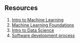 ## Resources

1. [Intro to Machine Learning](https://www.udacity.com/course/intro-to-machine-learning--ud120)
2. [Machine Learning Foundations](https://www.udacity.com/course/machine-learning-foundations--ud120)
3. [Intro to Data Science](https://www.udacity.com/course/intro-to-data-science--ud120)
4. [Software development process](https://en.wikipedia.org/wiki/Software_development)
